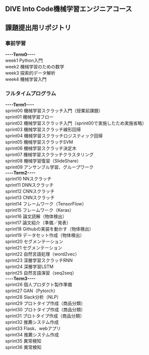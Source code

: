 ## DIVE Into Code機械学習エンジニアコース
## 課題提出用リポジトリ

### 事前学習
**----Term0----**  
week1    Python入門  
week2    機械学習のための数学  
week3    探索的データ解析  
week4    機械学習入門  

### フルタイムプログラム
**----Term1----**  
sprint00    機械学習スクラッチ入門（授業前課題）  
sprint01    機械学習フロー  
sprint02    機械学習スクラッチ入門（sprint00で実施したため実施省略）  
sprint03    機械学習スクラッチ線形回帰  
sprint04    機械学習スクラッチロジスティック回帰  
sprint05    機械学習スクラッチSVM  
sprint06    機械学習スクラッチ決定木  
sprint07    機械学習スクラッチクラスタリング  
sprint08    機械学習復習（SlideShare）  
sprint09    アンサンブル学習、グループワーク  
**----Term2----**  
sprint10    NNスクラッチ  
sprint11    DNNスクラッチ  
sprint12    CNNスクラッチ  
sprint13    CNNスクラッチ  
sprint14    フレームワーク（TensorFlow）  
sprint15    フレームワーク（Keras）  
sprint16    論文読解（物体検出）  
sprint17    論文紹介（準備／発表）  
sprint18    Githubの実装を動かす（物体検出）  
sprint19    データセット作成（物体検出）  
sprint20    セグメンテーション  
sprint21    セグメンテーション  
sprint22    自然言語処理（word2vec）  
sprint23    深層学習スクラッチRNN  
sprint24    深層学習LSTM  
sprint25    自然言語演習（seq2seq）  
**----Term3----**  
sprint26    個人プロダクト製作準備  
sprint27    GAN（Pytorch）  
sprint28    Slack分析（NLP）  
sprint29    プロトタイプ作成（商品分類）  
sprint30    プロトタイプ作成（商品分類）  
sprint31    プロトタイプ作成（商品分類）  
sprint32    推薦システム作成  
sprint33    Flask、webアプリ  
sprint34    推薦システム作成  
sprint35    異常検知  
sprint36    異常検知  
